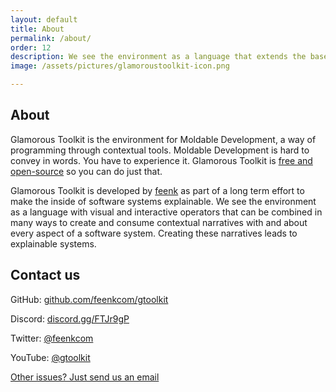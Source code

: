```yaml
---
layout: default
title: About
permalink: /about/
order: 12
description: We see the environment as a language that extends the base language with visual and interactive operators. Through this language, the various components can be combined in many ways live.
image: /assets/pictures/glamoroustoolkit-icon.png

---
```


<section id="components">
  <div class="container pt-5 pb-5 jumbotron-small">
    <div class="row">
      <div class="col-lg-8">
          <h1>About</h1>
          <p class="lead">Glamorous Toolkit is the environment for Moldable Development, a way of programming through contextual tools.
            Moldable Development is hard to convey in words. You have to experience it. Glamorous Toolkit is <a href="https://github.com/feenkcom/gtoolkit/blob/master/LICENSE">free and open-source</a> so you can do just that.
          </p>
          <p class="lead">
            Glamorous Toolkit is developed by <a href="https://feenk.com">feenk</a> as part of a long term effort to make the inside of software systems explainable. We see the environment as a language with visual and interactive operators that can be combined in many ways to create and consume contextual narratives with and about every aspect of a software system. Creating these narratives leads to explainable systems.
          </p>
      </div>
    </div>
    <div class="row">
      <div class="col-lg-8">
          <h2>Contact us</h2>
          <p class="lead">GitHub: <a href="https://github.com/feenkcom/gtoolkit">github.com/feenkcom/gtoolkit</a></p>
          <p class="lead">Discord: <a href="https://discord.gg/FTJr9gP">discord.gg/FTJr9gP</a></p>
          <p class="lead">Twitter: <a href="https://twitter.com/feenkcom">@feenkcom</a></p>
          <p class="lead">YouTube: <a href="https://www.youtube.com/@gtoolkit">@gtoolkit</a></p>
          <a class="btn btn-block btn-lg btn-margin btn-default" href="mailto:gt@feenk.com">
            <!-- <i class="fas fa-envelope fa-fw fa-2x"></i> -->
            Other issues? Just send us an email
          </a>
      </div>
    </div>
  </div> <!-- container -->
</section>
